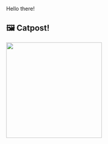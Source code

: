 Hello there!



## 🖼️ Catpost!

<sub>
    <img src="https://cdn2.thecatapi.com/images/ea5.jpg" height="256">
</sub>

